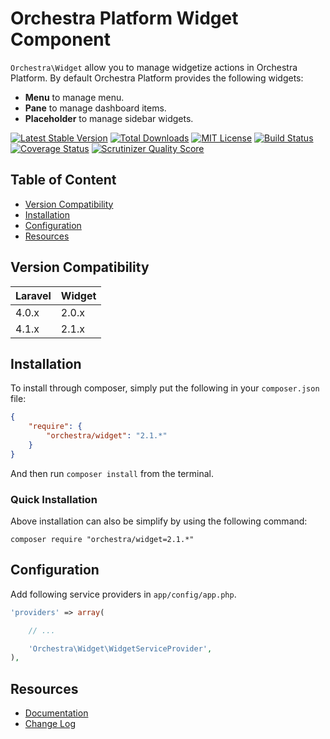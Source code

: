 Orchestra Platform Widget Component
==============

`Orchestra\Widget` allow you to manage widgetize actions in Orchestra Platform. By default Orchestra Platform provides the following widgets:

* **Menu** to manage menu.
* **Pane** to manage dashboard items.
* **Placeholder** to manage sidebar widgets.

[![Latest Stable Version](https://img.shields.io/github/release/orchestral/widget.svg?style=flat)](https://packagist.org/packages/orchestra/widget)
[![Total Downloads](https://img.shields.io/packagist/dt/orchestra/widget.svg?style=flat)](https://packagist.org/packages/orchestra/widget)
[![MIT License](https://img.shields.io/packagist/l/orchestra/widget.svg?style=flat)](https://packagist.org/packages/orchestra/widget)
[![Build Status](https://img.shields.io/travis/orchestral/widget/2.1.svg?style=flat)](https://travis-ci.org/orchestral/widget)
[![Coverage Status](https://img.shields.io/coveralls/orchestral/widget/2.1.svg?style=flat)](https://coveralls.io/r/orchestral/widget?branch=2.1)
[![Scrutinizer Quality Score](https://img.shields.io/scrutinizer/g/orchestral/widget/2.1.svg?style=flat)](https://scrutinizer-ci.com/g/orchestral/widget/)

## Table of Content

* [Version Compatibility](#version-compatibility)
* [Installation](#installation)
* [Configuration](#configuration)
* [Resources](#resources)

## Version Compatibility

Laravel    | Widget
:----------|:----------
 4.0.x     | 2.0.x
 4.1.x     | 2.1.x

## Installation

To install through composer, simply put the following in your `composer.json` file:

```json
{
	"require": {
		"orchestra/widget": "2.1.*"
	}
}
```

And then run `composer install` from the terminal.

### Quick Installation

Above installation can also be simplify by using the following command:

    composer require "orchestra/widget=2.1.*"

## Configuration

Add following service providers in `app/config/app.php`.

```php
'providers' => array(

	// ...

	'Orchestra\Widget\WidgetServiceProvider',
),
```

## Resources

* [Documentation](http://orchestraplatform.com/docs/latest/components/widget)
* [Change Log](http://orchestraplatform.com/docs/latest/components/widget/changes#v2-1)
